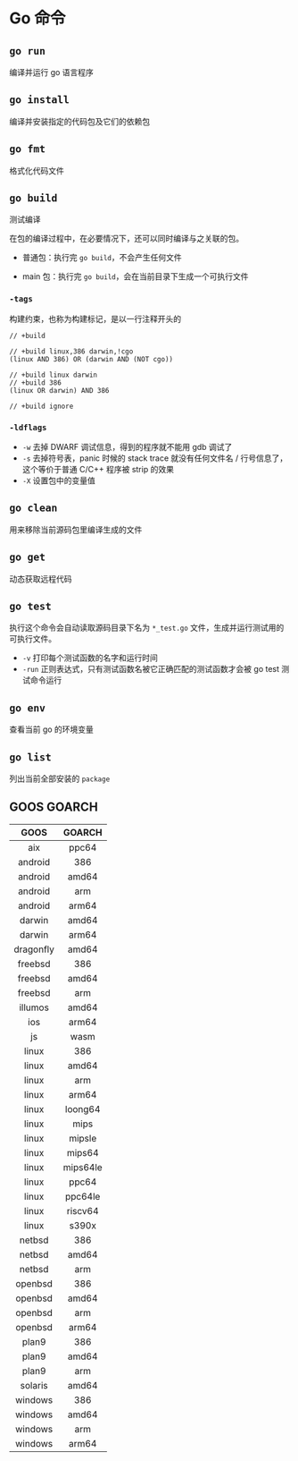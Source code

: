 # Go 命令

## `go run`

编译并运行 go 语言程序

## `go install`

编译并安装指定的代码包及它们的依赖包

## `go fmt`

格式化代码文件

## `go build`

测试编译

在包的编译过程中，在必要情况下，还可以同时编译与之关联的包。

- 普通包：执行完 `go build`，不会产生任何文件

- main 包：执行完 `go build`，会在当前目录下生成一个可执行文件

### `-tags`

构建约束，也称为构建标记，是以一行注释开头的

```
// +build
```

```
// +build linux,386 darwin,!cgo
(linux AND 386) OR (darwin AND (NOT cgo))

// +build linux darwin
// +build 386
(linux OR darwin) AND 386

// +build ignore
```

### `-ldflags`

- `-w` 去掉 DWARF 调试信息，得到的程序就不能用 gdb 调试了
- `-s` 去掉符号表，panic 时候的 stack trace 就没有任何文件名 / 行号信息了，这个等价于普通 C/C++ 程序被 strip 的效果
- `-X` 设置包中的变量值

## `go clean`

用来移除当前源码包里编译生成的文件

## `go get`

动态获取远程代码

## `go test`

执行这个命令会自动读取源码目录下名为 `*_test.go` 文件，生成并运行测试用的可执行文件。

- `-v` 打印每个测试函数的名字和运行时间
- `-run` 正则表达式，只有测试函数名被它正确匹配的测试函数才会被 go test 测试命令运行

## `go env`

查看当前 go 的环境变量

## `go list`

列出当前全部安装的 `package`

## GOOS GOARCH

| GOOS      | GOARCH   |
| :-:       | :-:      |
| aix       | ppc64    |
| android   | 386      |
| android   | amd64    |
| android   | arm      |
| android   | arm64    |
| darwin    | amd64    |
| darwin    | arm64    |
| dragonfly | amd64    |
| freebsd   | 386      |
| freebsd   | amd64    |
| freebsd   | arm      |
| illumos   | amd64    |
| ios       | arm64    |
| js        | wasm     |
| linux     | 386      |
| linux     | amd64    |
| linux     | arm      |
| linux     | arm64    |
| linux     | loong64  |
| linux     | mips     |
| linux     | mipsle   |
| linux     | mips64   |
| linux     | mips64le |
| linux     | ppc64    |
| linux     | ppc64le  |
| linux     | riscv64  |
| linux     | s390x    |
| netbsd    | 386      |
| netbsd    | amd64    |
| netbsd    | arm      |
| openbsd   | 386      |
| openbsd   | amd64    |
| openbsd   | arm      |
| openbsd   | arm64    |
| plan9     | 386      |
| plan9     | amd64    |
| plan9     | arm      |
| solaris   | amd64    |
| windows   | 386      |
| windows   | amd64    |
| windows   | arm      |
| windows   | arm64    |

